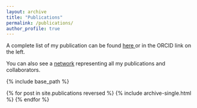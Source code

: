 ```yaml
---
layout: archive
title: "Publications"
permalink: /publications/
author_profile: true
---
```

<p> A complete list of my publication can be found <a href="https://scholar.google.it/citations?user=oorpe-wAAAAJ&hl=it"> <u> here </u> </a> or in the ORCID link on the left.
  
<p>You can also see a <u><a href="/publications/collab_network.html">network</a></u> representing all my publications and collaborators.</p>

<!--{% if author.googlescholar %}
  You can also find my articles on <u><a href="{{author.googlescholar}}">my Google Scholar profile</a>.</u>
{% endif %}-->

{% include base_path %}

{% for post in site.publications reversed %}
  {% include archive-single.html %}
{% endfor %}
